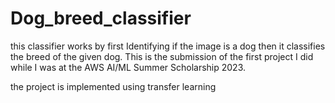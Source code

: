 # Dog_breed_classifier
this classifier works by first Identifying if the image is a dog then it classifies the breed of the given dog.
This is the submission of the first project I did while I was at the AWS AI/ML Summer Scholarship 2023.

the project is implemented using transfer learning 
